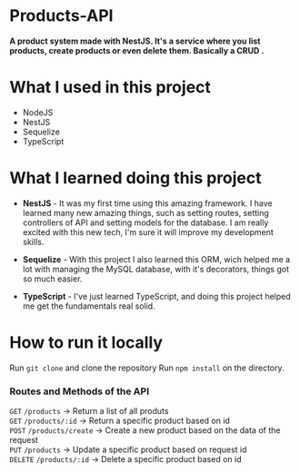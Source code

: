 # Products-API
**A product system  made with NestJS. It's a service where you list products, create products or even delete them. Basically a CRUD .**
# What I used in this project
- NodeJS
- NestJS
- Sequelize
- TypeScript

# What I learned doing this project

- **NestJS** - It was my first time using this amazing framework. I have learned many new amazing things, such as setting routes, setting controllers of API and  setting models for the database. I am really excited with this new tech, I'm sure it will improve my development skills.

- **Sequelize** - With this project I also learned this ORM, wich helped me a lot with managing the MySQL database, with it's decorators, things got so much easier.

- **TypeScript** - I've just learned TypeScript, and doing this project helped me get the fundamentals real solid.

# How to run it locally
Run `git clone` and clone the repository
Run `npm install` on the directory.
### Routes and Methods of the API
`GET` `/products` -> Return a list of all produts </br>
`GET` `/products/:id` -> Return a specific product based on id </br>
`POST` `/products/create` -> Create a new product based on the data of the request </br>
`PUT` `/products` -> Update a specific product based on request id </br>
`DELETE` `/products/:id` -> Delete a specific product based on id </br>

